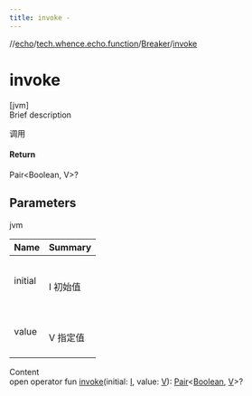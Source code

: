 ```yaml
---
title: invoke -
---
```

//[echo](../../index.md)/[tech.whence.echo.function](../index.md)/[Breaker](index.md)/[invoke](invoke.md)



# invoke  
[jvm]  
Brief description  


调用



#### Return  


Pair<Boolean, V>?



## Parameters  
  
jvm  
  
|  Name|  Summary| 
|---|---|
| initial| <br><br>I 初始值<br><br>
| value| <br><br>V 指定值<br><br>
  
  
Content  
open operator fun [invoke](invoke.md)(initial: [I](index.md), value: [V](index.md)): [Pair](https://kotlinlang.org/api/latest/jvm/stdlib/kotlin/-pair/index.html)<[Boolean](https://kotlinlang.org/api/latest/jvm/stdlib/kotlin/-boolean/index.html), [V](index.md)>?  



